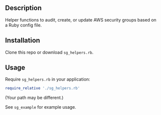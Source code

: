 ## Description

Helper functions to audit, create, or update AWS security groups based on a Ruby
config file.

## Installation

Clone this repo or download ```sg_helpers.rb```.

## Usage

Require ```sg_helpers.rb``` in your application:

```ruby
require_relative './sg_helpers.rb'
```
(Your path may be different.)

See ```sg_example``` for example usage.